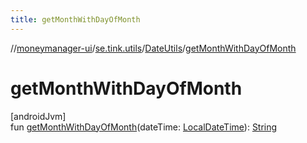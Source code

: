```yaml
---
title: getMonthWithDayOfMonth
---
```

//[moneymanager-ui](../../../index.html)/[se.tink.utils](../index.html)/[DateUtils](index.html)/[getMonthWithDayOfMonth](get-month-with-day-of-month.html)



# getMonthWithDayOfMonth



[androidJvm]\
fun [getMonthWithDayOfMonth](get-month-with-day-of-month.html)(dateTime: [LocalDateTime](https://developer.android.com/reference/kotlin/java/time/LocalDateTime.html)): [String](https://kotlinlang.org/api/latest/jvm/stdlib/kotlin/-string/index.html)




